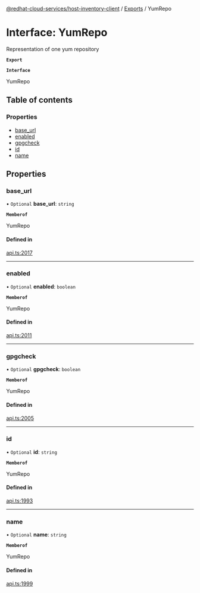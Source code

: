 [@redhat-cloud-services/host-inventory-client](../README.md) / [Exports](../modules.md) / YumRepo

# Interface: YumRepo

Representation of one yum repository

**`Export`**

**`Interface`**

YumRepo

## Table of contents

### Properties

- [base\_url](YumRepo.md#base_url)
- [enabled](YumRepo.md#enabled)
- [gpgcheck](YumRepo.md#gpgcheck)
- [id](YumRepo.md#id)
- [name](YumRepo.md#name)

## Properties

### base\_url

• `Optional` **base\_url**: `string`

**`Memberof`**

YumRepo

#### Defined in

[api.ts:2017](https://github.com/RedHatInsights/javascript-clients/blob/master/packages/host-inventory/api.ts#L2017)

___

### enabled

• `Optional` **enabled**: `boolean`

**`Memberof`**

YumRepo

#### Defined in

[api.ts:2011](https://github.com/RedHatInsights/javascript-clients/blob/master/packages/host-inventory/api.ts#L2011)

___

### gpgcheck

• `Optional` **gpgcheck**: `boolean`

**`Memberof`**

YumRepo

#### Defined in

[api.ts:2005](https://github.com/RedHatInsights/javascript-clients/blob/master/packages/host-inventory/api.ts#L2005)

___

### id

• `Optional` **id**: `string`

**`Memberof`**

YumRepo

#### Defined in

[api.ts:1993](https://github.com/RedHatInsights/javascript-clients/blob/master/packages/host-inventory/api.ts#L1993)

___

### name

• `Optional` **name**: `string`

**`Memberof`**

YumRepo

#### Defined in

[api.ts:1999](https://github.com/RedHatInsights/javascript-clients/blob/master/packages/host-inventory/api.ts#L1999)
